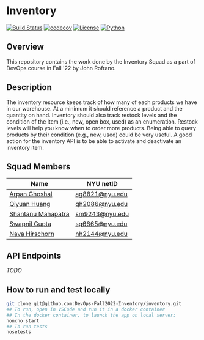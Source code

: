 # Inventory

[![Build Status](https://github.com/CSCI-GA-2820-FA22-001/inventory/actions/workflows/workflow.yml/badge.svg)](https://github.com/CSCI-GA-2820-FA22-001/inventory/actions)
[![codecov](https://codecov.io/gh/CSCI-GA-2820-FA22-001/inventory/branch/master/graph/badge.svg?token=671PK2KTUM)](https://codecov.io/gh/CSCI-GA-2820-FA22-001/inventory)
[![License](https://img.shields.io/badge/License-Apache_2.0-blue.svg)](https://opensource.org/licenses/Apache-2.0)
[![Python](https://img.shields.io/badge/Language-Python-blue.svg)](https://python.org/)

## Overview

This repository contains the work done by the Inventory Squad as a part of DevOps course in Fall '22 by John Rofrano.

## Description

The inventory resource keeps track of how many of each products we have in our warehouse.
At a minimum it should reference a product and the quantity on hand. Inventory should also
track restock levels and the condition of the item (i.e., new, open box, used) as an enumeration.
Restock levels will help you know when to order more products. Being able to query products by
their condition (e.g., new, used) could be very useful. A good action for the inventory API is to be able to activate and deactivate an inventory item.

## Squad Members
|Name                              |NYU netID         |
|----------------------------------|---------------|
|[Arpan Ghoshal](https://github.com/arpanghoshal)                     | ag8821@nyu.edu|
|[Qiyuan Huang](https://github.com/cookythecat)                      | qh2086@nyu.edu|
|[Shantanu Mahapatra](https://github.com/santa-mota)                | sm9243@nyu.edu|
|[Swapnil Gupta](https://github.com/500swapnil)                     | sg6665@nyu.edu|
|[Nava Hirschorn](https://github.com/Nava-Hirschorn)                    | nh2144@nyu.edu|

## API Endpoints
_TODO_

## How to run and test locally

```bash
git clone git@github.com:DevOps-Fall2022-Inventory/inventory.git
## To run, open in VSCode and run it in a docker container
## In the docker container, to launch the app on local server:
honcho start
## To run tests
nosetests
```